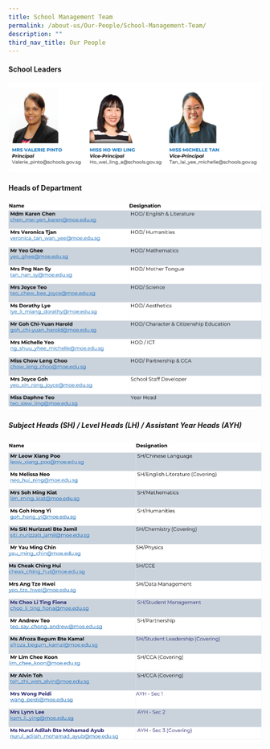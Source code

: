 ```yaml
---
title: School Management Team
permalink: /about-us/Our-People/School-Management-Team/
description: ""
third_nav_title: Our People
---
```

#### **School Leaders**
![](/images/About%20us/Our%20People/School%20Management%20Team/SLs3.jpg)

#### **Heads of Department**
![](/images/About%20us/Our%20People/School%20Management%20Team/HODs3.jpg)

##### **Subject Heads (SH) / Level Heads (LH) / Assistant Year Heads (AYH)**
![](/images/About%20us/Our%20People/School%20Management%20Team/SHs2.jpg)

